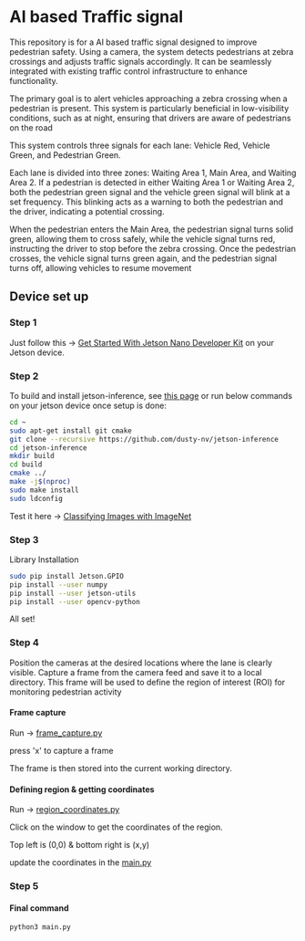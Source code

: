
# AI based Traffic signal

This repository is for a AI based traffic signal designed to improve pedestrian safety. Using a camera, the system detects pedestrians at zebra crossings and adjusts traffic signals accordingly. It can be seamlessly integrated with existing traffic control infrastructure to enhance functionality.

The primary goal is to alert vehicles approaching a zebra crossing when a pedestrian is present. This system is particularly beneficial in low-visibility conditions, such as at night, ensuring that drivers are aware of pedestrians on the road

This system controls three signals for each lane: Vehicle Red, Vehicle Green, and Pedestrian Green.

Each lane is divided into three zones: Waiting Area 1, Main Area, and Waiting Area 2. If a pedestrian is detected in either Waiting Area 1 or Waiting Area 2, both the pedestrian green signal and the vehicle green signal will blink at a set frequency. This blinking acts as a warning to both the pedestrian and the driver, indicating a potential crossing.

When the pedestrian enters the Main Area, the pedestrian signal turns solid green, allowing them to cross safely, while the vehicle signal turns red, instructing the driver to stop before the zebra crossing. Once the pedestrian crosses, the vehicle signal turns green again, and the pedestrian signal turns off, allowing vehicles to resume movement

## Device set up
### Step 1
Just follow this -> [Get Started With Jetson Nano Developer Kit](https://developer.nvidia.com/embedded/learn/get-started-jetson-nano-devkit#intro) on your Jetson device. 


### Step 2

To build and install jetson-inference, see [this page](https://github.com/dusty-nv/jetson-inference/blob/master/docs/building-repo-2.md) or run below commands on your jetson device once setup is done:

```bash
cd ~
sudo apt-get install git cmake
git clone --recursive https://github.com/dusty-nv/jetson-inference
cd jetson-inference
mkdir build
cd build
cmake ../
make -j$(nproc)
sudo make install
sudo ldconfig
```


Test it here -> [Classifying Images with ImageNet](https://github.com/dusty-nv/jetson-inference/blob/master/docs/imagenet-console-2.md)

### Step 3

Library Installation

```bash
sudo pip install Jetson.GPIO
pip install --user numpy
pip install --user jetson-utils
pip install --user opencv-python
```
All set!

### Step 4



Position the cameras at the desired locations where the lane is clearly visible. Capture a frame from the camera feed and save it to a local directory. This frame will be used to define the region of interest (ROI) for monitoring pedestrian activity

#### Frame capture 


Run -> [frame_capture.py](https://github.com/Yashwanth-Raju/Smart-Zebra-crossing-Jetson-Nano/blob/main/frame%20_capture.py)

press 'x' to capture a frame

The frame is then stored into the current working directory.

#### Defining region & getting coordinates

Run -> [region_coordinates.py](https://github.com/patweatharva/Smart-Traffic-Light-for-pedestrian-safety/blob/main/region_coordinates.py)

Click on the window to get the coordinates of the region.

Top left is (0,0) & bottom right is (x,y)

update the coordinates in the [main.py](https://github.com/Yashwanth-Raju/Smart-Zebra-crossing-Jetson-Nano/blob/main/main.py)

### Step 5

#### Final command

```bash
python3 main.py 
```



